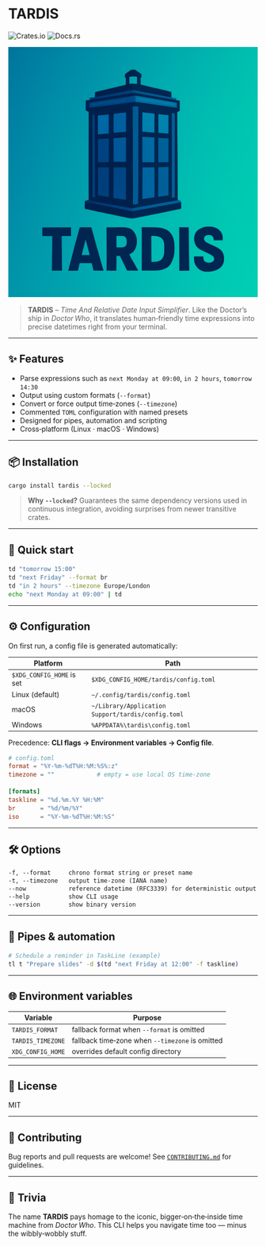 # TARDIS

![Crates.io](https://img.shields.io/crates/v/tardis)
![Docs.rs](https://img.shields.io/docsrs/tardis)

![Tardis logo](./assets/tardis.png)

> **TARDIS** – *Time And Relative Date Input Simplifier*.
> Like the Doctor’s ship in *Doctor Who*, it translates human‑friendly time
> expressions into precise datetimes right from your terminal.

---

## ✨ Features

- Parse expressions such as
  `next Monday at 09:00`, `in 2 hours`, `tomorrow 14:30`
- Output using custom formats (`--format`)
- Convert or force output time‑zones (`--timezone`)
- Commented `TOML` configuration with named presets
- Designed for pipes, automation and scripting
- Cross‑platform (Linux · macOS · Windows)

---

## 📦 Installation

```bash
cargo install tardis --locked
```

> **Why `--locked`?**
> Guarantees the same dependency versions used in continuous
> integration, avoiding surprises from newer transitive crates.

---

## 🚀 Quick start

```bash
td "tomorrow 15:00"
td "next Friday" --format br
td "in 2 hours" --timezone Europe/London
echo "next Monday at 09:00" | td
```

---

## ⚙️ Configuration

On first run, a config file is generated automatically:

| Platform                          | Path                              |
|----------------------------------|-----------------------------------|
| `$XDG_CONFIG_HOME` is set        | `$XDG_CONFIG_HOME/tardis/config.toml` |
| Linux (default)                  | `~/.config/tardis/config.toml`    |
| macOS                            | `~/Library/Application Support/tardis/config.toml` |
| Windows                          | `%APPDATA%\tardis\config.toml`  |

Precedence: **CLI flags → Environment variables → Config file**.

```toml
# config.toml
format = "%Y-%m-%dT%H:%M:%S%:z"
timezone = ""            # empty = use local OS time‑zone

[formats]
taskline = "%d.%m.%Y %H:%M"
br       = "%d/%m/%Y"
iso      = "%Y-%m-%dT%H:%M:%S"
```

---

## 🛠 Options

```text
-f, --format     chrono format string or preset name
-t, --timezone   output time‑zone (IANA name)
--now            reference datetime (RFC3339) for deterministic output
--help           show CLI usage
--version        show binary version
```

---

## 🔁 Pipes & automation

```bash
# Schedule a reminder in TaskLine (example)
tl t "Prepare slides" -d $(td "next Friday at 12:00" -f taskline)
```

---

## 🌐 Environment variables

| Variable           | Purpose                                              |
|--------------------|------------------------------------------------------|
| `TARDIS_FORMAT`    | fallback format when `--format` is omitted           |
| `TARDIS_TIMEZONE`  | fallback time‑zone when `--timezone` is omitted      |
| `XDG_CONFIG_HOME`  | overrides default config directory                   |

---

## 📄 License

MIT


---

## 🤝 Contributing

Bug reports and pull requests are welcome!
See [`CONTRIBUTING.md`](./CONTRIBUTING.md) for guidelines.

---

## 🧠 Trivia

The name **TARDIS** pays homage to the iconic, bigger‑on‑the‑inside
time machine from *Doctor Who*. This CLI helps you navigate time too —
minus the wibbly‑wobbly stuff.
